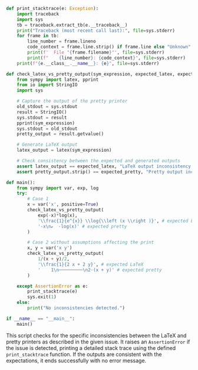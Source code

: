 ```python
def print_stacktrace(e: Exception):
    import traceback
    import sys
    tb = traceback.extract_tb(e.__traceback__)
    print("Traceback (most recent call last):", file=sys.stderr)
    for frame in tb:
        line_number = frame.lineno
        code_context = frame.line.strip() if frame.line else "Unknown"
        print(f'  File "{frame.filename}"', file=sys.stderr)
        print(f"    {line_number}: {code_context}", file=sys.stderr)
    print(f"{e.__class__.__name__}: {e}", file=sys.stderr)

def check_latex_vs_pretty_output(sym_expression, expected_latex, expected_pretty):
    from sympy import latex, pprint
    from io import StringIO
    import sys

    # Capture the output of the pretty printer
    old_stdout = sys.stdout
    result = StringIO()
    sys.stdout = result
    pprint(sym_expression)
    sys.stdout = old_stdout
    pretty_output = result.getvalue()

    # Generate LaTeX output
    latex_output = latex(sym_expression)

    # Check consistency between the expected and generated outputs
    assert latex_output == expected_latex, "LaTeX output inconsistency detected"
    assert pretty_output.strip() == expected_pretty, "Pretty output inconsistency detected"

def main():
    from sympy import var, exp, log
    try:
        # Case 1
        x = var('x', positive=True)
        check_latex_vs_pretty_output(
            exp(-x)*log(x),
            '\\frac{1}{e^{x}} \\log{\\left (x \\right )}', # expected LaTeX
            '-x\nℯ  ⋅log(x)' # expected pretty
        )

        # Case 2 without assumptions affecting the print
        x, y = var('x y')
        check_latex_vs_pretty_output(
            1/(x + y)/2,
            '\\frac{1}{2 x + 2 y}', # expected LaTeX
            '    1\n─────────\n2⋅(x + y)' # expected pretty
        )

    except AssertionError as e:
        print_stacktrace(e)
        sys.exit(1)
    else:
        print("No inconsistencies detected.")

if __name__ == "__main__":
    main()
```

This script checks for the specific inconsistencies between the LaTeX and pretty printers as described in the given issue. It raises an `AssertionError` if the issue is detected, printing a detailed stack trace using the defined `print_stacktrace` function. If the outputs are consistent with the expectations, it ends successfully with no error message.